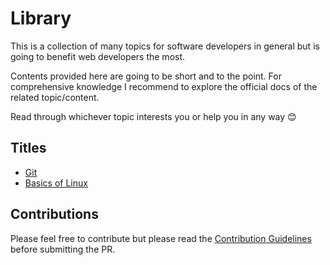 # Library

This is a collection of many topics for software developers in general but is going to benefit web developers the most.

Contents provided here are going to be short and to the point. For comprehensive knowledge I recommend to explore the official docs of the related topic/content.

Read through whichever topic interests you or help you in any way &#128522;

## Titles

- [Git](git/README.md)
- [Basics of Linux](linux-basics/README.md)

## Contributions

Please feel free to contribute but please read the [Contribution Guidelines](CONTRIBUTING.md) before submitting the PR.
